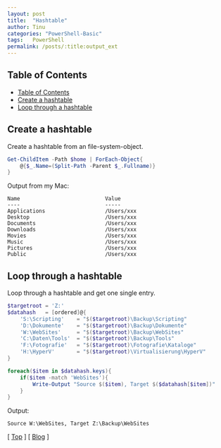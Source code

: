 ```yaml
---
layout: post
title:  "Hashtable"
author: Tinu
categories: "PowerShell-Basic"
tags:   PowerShell
permalink: /posts/:title:output_ext
---
```


## Table of Contents

- [Table of Contents](#table-of-contents)
- [Create a hashtable](#create-a-hashtable)
- [Loop through a hashtable](#loop-through-a-hashtable)

## Create a hashtable

Create a hashtable from an file-system-object.

````powershell
Get-ChildItem -Path $home | ForEach-Object{
    @{$_.Name=(Split-Path -Parent $_.Fullname)}
}
````

Output from my Mac:

````text
Name                           Value
----                           -----
Applications                   /Users/xxx
Desktop                        /Users/xxx
Documents                      /Users/xxx
Downloads                      /Users/xxx
Movies                         /Users/xxx
Music                          /Users/xxx
Pictures                       /Users/xxx
Public                         /Users/xxx
````

## Loop through a hashtable

Loop through a hashtable and get one single entry.

````powershell
$targetroot = 'Z:'
$datahash   = [ordered]@{
    'S:\Scripting'    = "$($targetroot)\Backup\Scripting"
    'D:\Dokumente'    = "$($targetroot)\Backup\Dokumente"
    'W:\WebSites'     = "$($targetroot)\Backup\WebSites"
    'C:\Daten\Tools'  = "$($targetroot)\Backup\Tools"
    'F:\Fotografie'   = "$($targetroot)\Fotografie\Kataloge"
    'H:\HyperV'       = "$($targetroot)\Virtualisierung\HyperV"
}
````

````powershell
foreach($item in $datahash.keys){
    if($item -match 'WebSites'){
        Write-Output "Source $($item), Target $($datahash[$item])"
    }
}
````

Output:

````text
Source W:\WebSites, Target Z:\Backup\WebSites
````

[ [Top](#table-of-contents) ] [ [Blog](../categories.html) ]

